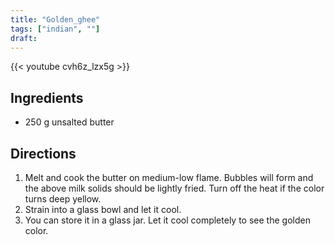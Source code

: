 ```yaml
---
title: "Golden_ghee"
tags: ["indian", ""]
draft:
---
```


{{< youtube cvh6z_lzx5g  >}}

## Ingredients

-   250 g unsalted butter

## Directions

1. Melt and cook the butter on medium-low flame. Bubbles will form and the above milk solids should be lightly fried. Turn off the heat if the color turns deep yellow.
2. Strain into a glass bowl and let it cool.
3. You can store it in a glass jar. Let it cool completely to see the golden color.